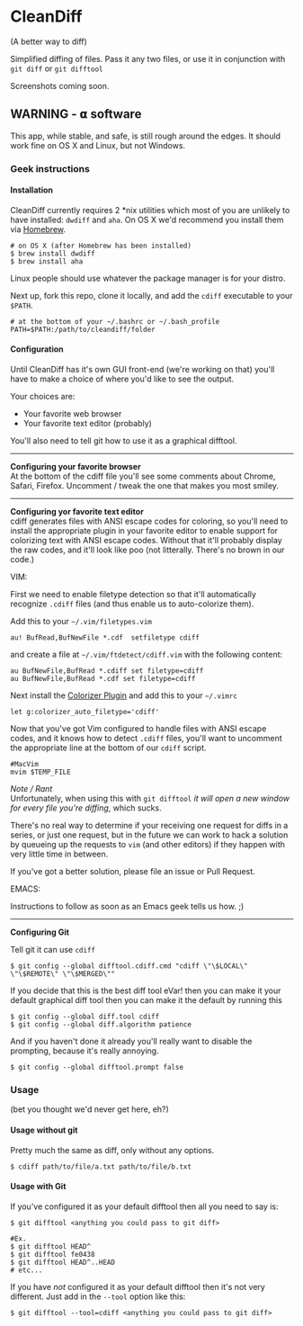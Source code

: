 # CleanDiff
(A better way to diff)

Simplified diffing of files. Pass it any two files, or use it in conjunction with `git diff` or `git difftool`

Screenshots coming soon.

## **WARNING - 𝝰 software**
This app, while stable, and safe, is still rough around the edges. It should work fine on OS X and Linux, but not Windows.

### Geek instructions
#### Installation

CleanDiff currently requires 2 *nix utilities which most of you are unlikely to have installed: `dwdiff` and `aha`. On OS X we'd recommend you install them via [Homebrew](http://brew.sh). 

	# on OS X (after Homebrew has been installed)
	$ brew install dwdiff
	$ brew install aha
	
Linux people should use whatever the package manager is for your distro.
	
Next up, fork this repo, clone it locally, and add the `cdiff` executable to your `$PATH`.

	# at the bottom of your ~/.bashrc or ~/.bash_profile
	PATH=$PATH:/path/to/cleandiff/folder


#### Configuration
Until CleanDiff has it's own GUI front-end (we're working on that) you'll have to make a choice of where you'd like to see the output.

Your choices are:
* Your favorite web browser
* Your favorite text editor (probably)

You'll also need to tell git how to use it as a graphical difftool.

-----------------------------------------------------------------------

**Configuring your favorite browser**  
At the bottom of the cdiff file you'll see some comments about Chrome, Safari, Firefox. Uncomment / tweak the one that makes you most smiley.

-----------------------------------------------------------------------

**Configuring yor favorite text editor**  
cdiff generates files with ANSI escape codes for coloring, so you'll need to install the appropriate plugin in your favorite editor to enable support for colorizing text with ANSI escape codes. Without that it'll probably display the raw codes, and it'll look like poo (not litterally. There's no brown in our code.)

VIM:  

First we need to enable filetype detection so that it'll automatically recognize `.cdiff` files (and thus enable us to auto-colorize them).
 
Add this to your `~/.vim/filetypes.vim`

	au! BufRead,BufNewFile *.cdf  setfiletype cdiff

and create a file at `~/.vim/ftdetect/cdiff.vim` with the following content:

	au BufNewFile,BufRead *.cdiff set filetype=cdiff
	au BufNewFile,BufRead *.cdf set filetype=cdiff
	
Next install the [Colorizer Plugin](https://github.com/chrisbra/Colorizer) and add this to your `~/.vimrc`

	let g:colorizer_auto_filetype='cdiff'
	
Now that you've got Vim configured to handle files with ANSI escape codes, and it knows how to detect `.cdiff` files, you'll want to uncomment the appropriate line at the bottom of our `cdiff` script. 

	#MacVim
	mvim $TEMP_FILE

*Note / Rant*  
Unfortunately, when using this with `git difftool` *it will open a new window 
for every file you're diffing*, which sucks. 

There's no real way to determine if your receiving one request for diffs in a series, or just one request, but in the future we can work to hack a solution by queueing up the requests to `vim` (and other editors) if they happen with very little time in between. 

If you've got a better solution, please file an issue or Pull Request.


EMACS:

Instructions to follow as soon as an Emacs geek tells us how. ;)

-----------------------------------------------------------------------

**Configuring Git**  

Tell git it can use `cdiff`

	$ git config --global difftool.cdiff.cmd "cdiff \"\$LOCAL\" \"\$REMOTE\" \"\$MERGED\""
	
If you decide that this is the best diff tool eVar! then you can make it your default graphical diff tool then you can make it the default by running this

	$ git config --global diff.tool cdiff
	$ git config --global diff.algorithm patience

And if you haven't done it already you'll really want to disable the prompting, because it's really annoying.

	$ git config --global difftool.prompt false

### Usage
(bet you thought we'd never get here, eh?)

#### Usage without git

Pretty much the same as diff, only without any options.

	$ cdiff path/to/file/a.txt path/to/file/b.txt

#### Usage with Git

If you've configured it as your default difftool then all you need to say is:

	$ git difftool <anything you could pass to git diff>
	
	#Ex.
	$ git difftool HEAD^
	$ git difftool fe0438
	$ git difftool HEAD^..HEAD
	# etc...
	
If you have *not* configured it as your default difftool then it's not very different. Just add in the `--tool` option like this:

	$ git difftool --tool=cdiff <anything you could pass to git diff>
